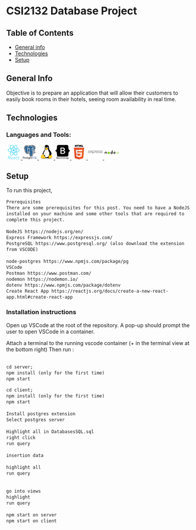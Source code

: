 # CSI2132 Database Project

## Table of Contents

- [General info](#general-info)
- [Technologies](#technologies)
- [Setup](#setup)

## General Info

Objective is to prepare an application that will allow their customers to easily book rooms in their hotels, seeing room availability in real time.

## Technologies

<h3 align="left">Languages and Tools:</h3>
<p align="left"> 
<a href="https://reactjs.org/" target="_blank" rel="noreferrer"> <img src="https://raw.githubusercontent.com/devicons/devicon/master/icons/react/react-original-wordmark.svg" alt="react" width="40" height="40"/> </a>
 <a href="https://www.postgresql.org" target="_blank" rel="noreferrer"> <img src="https://raw.githubusercontent.com/devicons/devicon/master/icons/postgresql/postgresql-original-wordmark.svg" alt="postgresql" width="40" height="40"/> </a> 
<a href="https://www.linux.org/" target="_blank" rel="noreferrer"> <img src="https://raw.githubusercontent.com/devicons/devicon/master/icons/linux/linux-original.svg" alt="linux" width="40" height="40"/> </a>
<a href="https://getbootstrap.com" target="_blank" rel="noreferrer"> <img src="https://raw.githubusercontent.com/devicons/devicon/master/icons/bootstrap/bootstrap-plain-wordmark.svg" alt="bootstrap" width="40" height="40"/> </a>
<a href="https://www.w3.org/html/" target="_blank" rel="noreferrer"> <img src="https://raw.githubusercontent.com/devicons/devicon/master/icons/html5/html5-original-wordmark.svg" alt="html5" width="40" height="40"/> </a>
<a href="https://www.w3.org/html/" target="_blank" rel="noreferrer"> <img src="https://raw.githubusercontent.com/devicons/devicon/master/icons/express/express-original-wordmark.svg" alt="express" width="40" height="40"/> </a>
<a href="https://www.w3.org/html/" target="_blank" rel="noreferrer"> <img src="https://raw.githubusercontent.com/devicons/devicon/master/icons/nodejs/nodejs-original-wordmark.svg" alt="nodejs" width="40" height="40"/> </a>
</p>


## Setup

To run this project,

```
Prerequisites
There are some prerequisites for this post. You need to have a NodeJS installed on your machine and some other tools that are required to complete this project.

NodeJS https://nodejs.org/en/
Express Framework https://expressjs.com/
PostgreSQL https://www.postgresql.org/ (also download the extension from VSCODE)

node-postgres https://www.npmjs.com/package/pg
VSCode
Postman https://www.postman.com/
nodemon https://nodemon.io/
dotenv https://www.npmjs.com/package/dotenv
Create React App https://reactjs.org/docs/create-a-new-react-app.html#create-react-app
```

### Installation instructions

Open up VSCode at the root of the repository. A pop-up should prompt the user to open VSCode in a container.


Attach a terminal to the running vscode container (+ in the terminal view at the bottom right) Then run :



```

cd server;
npm install (only for the first time)
npm start
```

```
cd client; 
npm install (only for the first time)
npm start

Install postgres extension
Select postgres server

Highlight all in DatabasesSQL.sql
right click
run query

insertion data

highlight all
run query 


go into views
highlight 
run query

npm start on server
npm start on client


```
